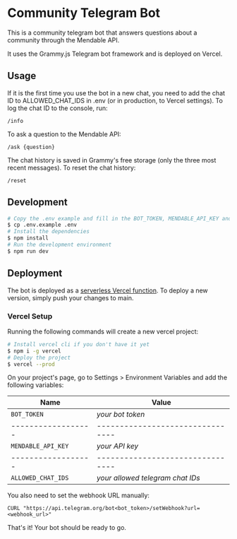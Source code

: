 # Community Telegram Bot

This is a community telegram bot that answers questions about a community through the Mendable API.

It uses the Grammy.js Telegram bot framework and is deployed on Vercel.


## Usage

If it is the first time you use the bot in a new chat, you need to add the chat ID to ALLOWED_CHAT_IDS in .env (or in production, to Vercel settings). To log the chat ID to the console, run:

`/info`

To ask a question to the Mendable API:

`/ask {question}`


The chat history is saved in Grammy's free storage (only the three most recent messages). To reset the chat history:

`/reset`


## Development

```bash
# Copy the .env example and fill in the BOT_TOKEN, MENDABLE_API_KEY and ALLOWED_CHAT_IDS.
$ cp .env.example .env
# Install the dependencies
$ npm install
# Run the development environment
$ npm run dev
```

## Deployment

The bot is deployed as a [serverless Vercel function](https://vercel.com/folklore-0x/folklore-bot). To deploy a new version, simply push your changes to main.

### Vercel Setup

Running the following commands will create a new vercel project:

```bash
# Install vercel cli if you don't have it yet
$ npm i -g vercel
# Deploy the project
$ vercel --prod
```

On your project's page, go to Settings > Environment Variables and add the following variables:

| Name               | Value                            |
| ------------------ | -------------------------------- |
| `BOT_TOKEN`        | _your bot token_                 |
| ------------------ | -------------------------------- |
| `MENDABLE_API_KEY` | _your API key_                   |
| ------------------ | -------------------------------- |
| `ALLOWED_CHAT_IDS` | _your allowed telegram chat IDs_ |



You also need to set the webhook URL manually: 

`CURL "https://api.telegram.org/bot<bot_token>/setWebhook?url=<webhook_url>"`

That's it! Your bot should be ready to go.